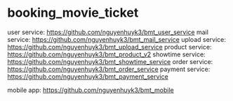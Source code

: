 # booking_movie_ticket

user service: https://github.com/nguyenhuyk3/bmt_user_service
mail service: https://github.com/nguyenhuyk3/bmt_mail_service
upload service: https://github.com/nguyenhuyk3/bmt_upload_service
product service: https://github.com/nguyenhuyk3/bmt_product_v2
showtime service: https://github.com/nguyenhuyk3/bmt_showtime_service
order service: https://github.com/nguyenhuyk3/bmt_order_service
payment service: https://github.com/nguyenhuyk3/bmt_payment_service

mobile app: https://github.com/nguyenhuyk3/bmt_mobile
